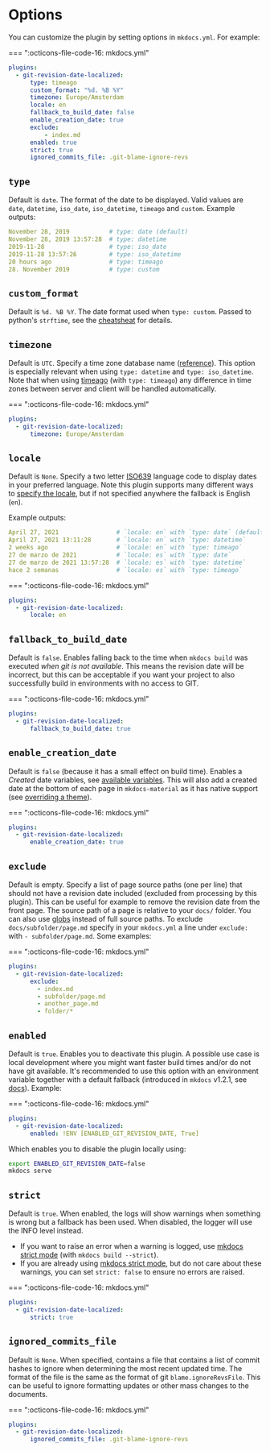 # Options

You can customize the plugin by setting options in `mkdocs.yml`. For example:

=== ":octicons-file-code-16: mkdocs.yml"

  ```yaml
  plugins:
    - git-revision-date-localized:
        type: timeago
        custom_format: "%d. %B %Y"
        timezone: Europe/Amsterdam
        locale: en
        fallback_to_build_date: false
        enable_creation_date: true
        exclude:
            - index.md
        enabled: true
        strict: true
        ignored_commits_file: .git-blame-ignore-revs
  ```

## `type`

Default is `date`. The format of the date to be displayed. Valid values are `date`, `datetime`, `iso_date`, `iso_datetime`, `timeago` and `custom`. Example outputs:

```yaml
November 28, 2019           # type: date (default)
November 28, 2019 13:57:28  # type: datetime
2019-11-28                  # type: iso_date
2019-11-28 13:57:26         # type: iso_datetime
20 hours ago                # type: timeago
28. November 2019           # type: custom
```

## `custom_format`

Default is `%d. %B %Y`. The date format used when `type: custom`. Passed to python's `strftime`, see the [cheatsheat](https://strftime.org/) for details.

## `timezone`

Default is `UTC`. Specify a time zone database name ([reference](https://en.wikipedia.org/wiki/List_of_tz_database_time_zones)). This option is especially relevant when using `type: datetime` and `type: iso_datetime`. Note that when using [timeago](http://timeago.yarp.com/) (with `type: timeago`) any difference in time zones between server and client will be handled automatically.

=== ":octicons-file-code-16: mkdocs.yml"

  ```yaml
  plugins:
    - git-revision-date-localized:
        timezone: Europe/Amsterdam
  ```


## `locale`

Default is `None`. Specify a two letter [ISO639](https://en.wikipedia.org/wiki/List_of_ISO_639-1_codes) language code to display dates in your preferred language. Note this plugin supports many different ways to [specify the locale](howto/specify-locale.md), but if not specified anywhere the fallback is English (`en`).

Example outputs:

```yaml
April 27, 2021                # `locale: en` with `type: date` (default)
April 27, 2021 13:11:28       # `locale: en` with `type: datetime`
2 weeks ago                   # `locale: en` with `type: timeago`
27 de marzo de 2021           # `locale: es` with `type: date`
27 de marzo de 2021 13:57:28  # `locale: es` with `type: datetime`
hace 2 semanas                # `locale: es` with `type: timeago`
```

=== ":octicons-file-code-16: mkdocs.yml"

  ```yaml
  plugins:
    - git-revision-date-localized:
        locale: en
  ```


## `fallback_to_build_date`

Default is `false`. Enables falling back to the time when `mkdocs build` was executed *when git is not available*. This means the revision date will be incorrect, but this can be acceptable if you want your project to also successfully build in environments with no access to GIT.

=== ":octicons-file-code-16: mkdocs.yml"

  ```yaml
  plugins:
    - git-revision-date-localized:
        fallback_to_build_date: true
  ```


## `enable_creation_date`

Default is `false` (because it has a small effect on build time). Enables a *Created* date variables, see [available variables](available-variables.md). This will also add a created date at the bottom of each page in `mkdocs-material` as it has native support (see [overriding a theme](howto/override-a-theme.md)).

=== ":octicons-file-code-16: mkdocs.yml"

  ```yaml
  plugins:
    - git-revision-date-localized:
        enable_creation_date: true
  ```

## `exclude`

Default is empty. Specify a list of page source paths (one per line) that should not have a revision date included (excluded from processing by this plugin). This can be useful for example to remove the revision date from the front page. The source path of a page is relative to your `docs/` folder. You can also use [globs](https://docs.python.org/3/library/glob.html) instead of full source paths. To exclude `docs/subfolder/page.md` specify in your `mkdocs.yml` a line under `exclude:` with `- subfolder/page.md`. Some examples:

=== ":octicons-file-code-16: mkdocs.yml"

  ```yaml
  plugins:
    - git-revision-date-localized:
        exclude:
          - index.md
          - subfolder/page.md
          - another_page.md
          - folder/*
  ```

## `enabled`

Default is `true`. Enables you to deactivate this plugin. A possible use case is local development where you might want faster build times and/or do not have git available. It's recommended to use this option with an environment variable together with a default fallback (introduced in `mkdocs` v1.2.1, see [docs](https://www.mkdocs.org/user-guide/configuration/#environment-variables)). Example:

=== ":octicons-file-code-16: mkdocs.yml"

  ```yaml
  plugins:
    - git-revision-date-localized:
        enabled: !ENV [ENABLED_GIT_REVISION_DATE, True]
  ```

Which enables you to disable the plugin locally using:

```bash
export ENABLED_GIT_REVISION_DATE=false
mkdocs serve
```

## `strict`

Default is `true`. When enabled, the logs will show warnings when something is wrong but a fallback has been used. When disabled, the logger will use the INFO level instead.

- If you want to raise an error when a warning is logged, use [mkdocs strict mode](https://www.mkdocs.org/user-guide/configuration/#strict) (with `mkdocs build --strict`).
- If you are already using [mkdocs strict mode](https://www.mkdocs.org/user-guide/configuration/#strict), but do not care about these warnings, you can set `strict: false` to ensure no errors are raised.

=== ":octicons-file-code-16: mkdocs.yml"

  ```yaml
  plugins:
    - git-revision-date-localized:
        strict: true
  ```

## `ignored_commits_file`

Default is `None`. When specified, contains a file that contains a list of commit hashes to ignore
when determining the most recent updated time. The format of the file is the same as the format of
git `blame.ignoreRevsFile`. This can be useful to ignore formatting updates or other mass changes to the documents.


=== ":octicons-file-code-16: mkdocs.yml"

  ```yaml
  plugins:
    - git-revision-date-localized:
        ignored_commits_file: .git-blame-ignore-revs
  ```
